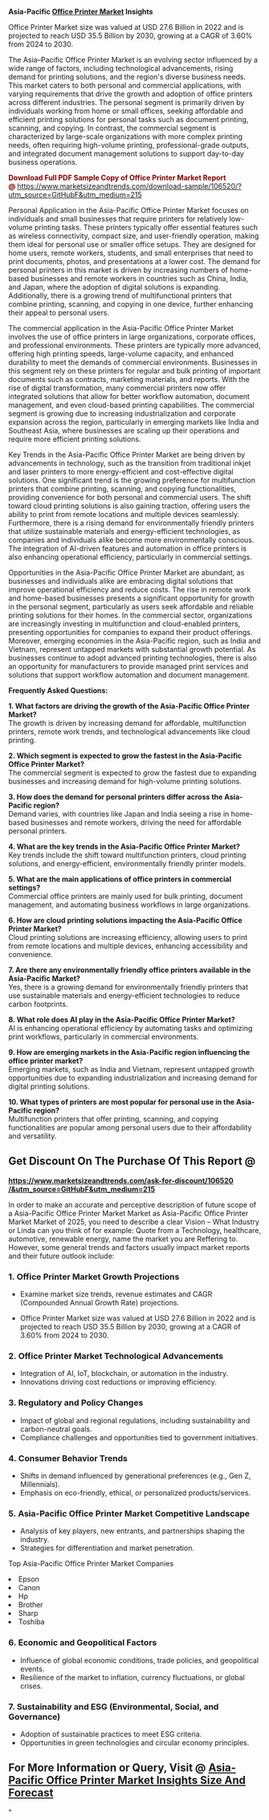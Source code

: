 <p><strong>Asia-Pacific&nbsp;<a href=""https://www.marketsizeandtrends.com/download-sample/106520/&amp;utm_source=GitHubF&amp;utm_medium=215"">Office Printer Market</a> Insights</strong></p><p>Office Printer Market size was valued at USD 27.6 Billion in 2022 and is projected to reach USD 35.5 Billion by 2030, growing at a CAGR of 3.60% from 2024 to 2030.</p><p><p>The Asia–Pacific Office Printer Market is an evolving sector influenced by a wide range of factors, including technological advancements, rising demand for printing solutions, and the region's diverse business needs. This market caters to both personal and commercial applications, with varying requirements that drive the growth and adoption of office printers across different industries. The personal segment is primarily driven by individuals working from home or small offices, seeking affordable and efficient printing solutions for personal tasks such as document printing, scanning, and copying. In contrast, the commercial segment is characterized by large-scale organizations with more complex printing needs, often requiring high-volume printing, professional-grade outputs, and integrated document management solutions to support day-to-day business operations.</p><p><p><strong><span style="color: #800000;">Download Full PDF Sample Copy of Office Printer Market Report @</span>&nbsp;</strong><a href="https://www.marketsizeandtrends.com/download-sample/106520/?utm_source=GitHubF&amp;utm_medium=215" target="_blank">https://www.marketsizeandtrends.com/download-sample/106520/?utm_source=GitHubF&amp;utm_medium=215</a></p></p><p>Personal Application in the Asia-Pacific Office Printer Market focuses on individuals and small businesses that require printers for relatively low-volume printing tasks. These printers typically offer essential features such as wireless connectivity, compact size, and user-friendly operation, making them ideal for personal use or smaller office setups. They are designed for home users, remote workers, students, and small enterprises that need to print documents, photos, and presentations at a lower cost. The demand for personal printers in this market is driven by increasing numbers of home-based businesses and remote workers in countries such as China, India, and Japan, where the adoption of digital solutions is expanding. Additionally, there is a growing trend of multifunctional printers that combine printing, scanning, and copying in one device, further enhancing their appeal to personal users.</p><p>The commercial application in the Asia-Pacific Office Printer Market involves the use of office printers in large organizations, corporate offices, and professional environments. These printers are typically more advanced, offering high printing speeds, large-volume capacity, and enhanced durability to meet the demands of commercial environments. Businesses in this segment rely on these printers for regular and bulk printing of important documents such as contracts, marketing materials, and reports. With the rise of digital transformation, many commercial printers now offer integrated solutions that allow for better workflow automation, document management, and even cloud-based printing capabilities. The commercial segment is growing due to increasing industrialization and corporate expansion across the region, particularly in emerging markets like India and Southeast Asia, where businesses are scaling up their operations and require more efficient printing solutions.</p><p>Key Trends in the Asia-Pacific Office Printer Market are being driven by advancements in technology, such as the transition from traditional inkjet and laser printers to more energy-efficient and cost-effective digital solutions. One significant trend is the growing preference for multifunction printers that combine printing, scanning, and copying functionalities, providing convenience for both personal and commercial users. The shift toward cloud printing solutions is also gaining traction, offering users the ability to print from remote locations and multiple devices seamlessly. Furthermore, there is a rising demand for environmentally friendly printers that utilize sustainable materials and energy-efficient technologies, as companies and individuals alike become more environmentally conscious. The integration of AI-driven features and automation in office printers is also enhancing operational efficiency, particularly in commercial settings.</p><p>Opportunities in the Asia-Pacific Office Printer Market are abundant, as businesses and individuals alike are embracing digital solutions that improve operational efficiency and reduce costs. The rise in remote work and home-based businesses presents a significant opportunity for growth in the personal segment, particularly as users seek affordable and reliable printing solutions for their homes. In the commercial sector, organizations are increasingly investing in multifunction and cloud-enabled printers, presenting opportunities for companies to expand their product offerings. Moreover, emerging economies in the Asia-Pacific region, such as India and Vietnam, represent untapped markets with substantial growth potential. As businesses continue to adopt advanced printing technologies, there is also an opportunity for manufacturers to provide managed print services and solutions that support workflow automation and document management.</p><p><strong>Frequently Asked Questions:</strong></p><p><strong>1. What factors are driving the growth of the Asia-Pacific Office Printer Market?</strong><br> The growth is driven by increasing demand for affordable, multifunction printers, remote work trends, and technological advancements like cloud printing.</p><p><strong>2. Which segment is expected to grow the fastest in the Asia-Pacific Office Printer Market?</strong><br> The commercial segment is expected to grow the fastest due to expanding businesses and increasing demand for high-volume printing solutions.</p><p><strong>3. How does the demand for personal printers differ across the Asia-Pacific region?</strong><br> Demand varies, with countries like Japan and India seeing a rise in home-based businesses and remote workers, driving the need for affordable personal printers.</p><p><strong>4. What are the key trends in the Asia-Pacific Office Printer Market?</strong><br> Key trends include the shift toward multifunction printers, cloud printing solutions, and energy-efficient, environmentally friendly printer models.</p><p><strong>5. What are the main applications of office printers in commercial settings?</strong><br> Commercial office printers are mainly used for bulk printing, document management, and automating business workflows in large organizations.</p><p><strong>6. How are cloud printing solutions impacting the Asia-Pacific Office Printer Market?</strong><br> Cloud printing solutions are increasing efficiency, allowing users to print from remote locations and multiple devices, enhancing accessibility and convenience.</p><p><strong>7. Are there any environmentally friendly office printers available in the Asia-Pacific Market?</strong><br> Yes, there is a growing demand for environmentally friendly printers that use sustainable materials and energy-efficient technologies to reduce carbon footprints.</p><p><strong>8. What role does AI play in the Asia-Pacific Office Printer Market?</strong><br> AI is enhancing operational efficiency by automating tasks and optimizing print workflows, particularly in commercial environments.</p><p><strong>9. How are emerging markets in the Asia-Pacific region influencing the office printer market?</strong><br> Emerging markets, such as India and Vietnam, represent untapped growth opportunities due to expanding industrialization and increasing demand for digital printing solutions.</p><p><strong>10. What types of printers are most popular for personal use in the Asia-Pacific region?</strong><br> Multifunction printers that offer printing, scanning, and copying functionalities are popular among personal users due to their affordability and versatility.</p></p><h2><strong>Get Discount On The Purchase Of This Report @&nbsp;</strong></h2><p><strong><a href=""https://www.marketsizeandtrends.com/ask-for-discount/106520/&amp;utm_source=GitHubF&amp;utm_medium=215"" target=""_blank"">https://www.marketsizeandtrends.com/ask-for-discount/106520<br />/&amp;utm_source=GitHubF&amp;utm_medium=215</a></strong></p><p>In order to make an accurate and perceptive description of future scope of a Asia-Pacific&nbsp;Office Printer Market Market as Asia-Pacific&nbsp;Office Printer Market Market of 2025, you need to describe a clear Vision &ndash; What Industry or Linda can you think of for example: Quote from a Technology, healthcare, automotive, renewable energy, name the market you are Reffering to. However, some general trends and factors usually impact market reports and their future outlook include:</p><h3>1.&nbsp;<strong>Office Printer Market Growth Projections</strong></h3><ul><li>Examine market size trends, revenue estimates and CAGR (Compounded Annual Growth Rate) projections.</li><li><p>Office Printer Market size was valued at USD 27.6 Billion in 2022 and is projected to reach USD 35.5 Billion by 2030, growing at a CAGR of 3.60% from 2024 to 2030.</p></li></ul><h3>2.&nbsp;<strong>Office Printer Market Technological Advancements</strong></h3><ul><li>Integration of AI, IoT, blockchain, or automation in the industry.</li><li>Innovations driving cost reductions or improving efficiency.</li></ul><h3>3.&nbsp;<strong>Regulatory and Policy Changes</strong></h3><ul><li>Impact of global and regional regulations, including sustainability and carbon-neutral goals.</li><li>Compliance challenges and opportunities tied to government initiatives.</li></ul><h3>4.&nbsp;<strong>Consumer Behavior Trends</strong></h3><ul><li>Shifts in demand influenced by generational preferences (e.g., Gen Z, Millennials).</li><li>Emphasis on eco-friendly, ethical, or personalized products/services.</li></ul><h3>5.&nbsp;<strong>Asia-Pacific Office Printer Market Competitive Landscape</strong></h3><ul><li>Analysis of key players, new entrants, and partnerships shaping the industry.</li><li>Strategies for differentiation and market penetration.</li></ul><p data-pm-slice=""1 1 []"">Top Asia-Pacific Office Printer Market Companies</p><div data-test-id=""""><p><li>Epson</li><li> Canon</li><li> Hp</li><li> Brother</li><li> Sharp</li><li> Toshiba</li></p></div><h3>6.&nbsp;<strong>Economic and Geopolitical Factors</strong></h3><ul><li>Influence of global economic conditions, trade policies, and geopolitical events.</li><li>Resilience of the market to inflation, currency fluctuations, or global crises.</li></ul><h3>7.&nbsp;<strong>Sustainability and ESG (Environmental, Social, and Governance)</strong></h3><ul><li>Adoption of sustainable practices to meet ESG criteria.</li><li>Opportunities in green technologies and circular economy principles.</li></ul><h2><strong>For More Information or Query, Visit @&nbsp;</strong><a href=""https://www.verifiedmarketreports.com/product/global-office-printer-market-2019-by-manufacturers-regions-type-and-application-forecast-to-2024/"" target=""_blank"">Asia-Pacific Office Printer Market Insights Size And Forecast</a></h2>"
